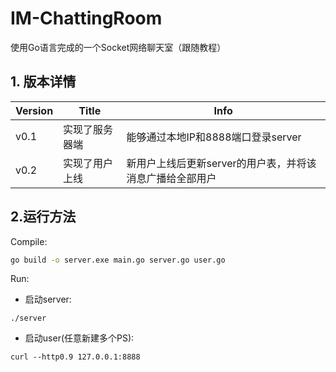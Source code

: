 # IM-ChattingRoom
使用Go语言完成的一个Socket网络聊天室（跟随教程）

## 1. 版本详情

|Version|Title|Info|
|---|---|---|
|v0.1|实现了服务器端|能够通过本地IP和8888端口登录server|
|v0.2|实现了用户上线|新用户上线后更新server的用户表，并将该消息广播给全部用户|



## 2.运行方法

Compile:
```bash
go build -o server.exe main.go server.go user.go
```
Run:

- 启动server:
```
./server
```

- 启动user(任意新建多个PS):
```
curl --http0.9 127.0.0.1:8888 
```
